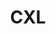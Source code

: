 ---
blog: https://cxl.com/blog
facebook: https://facebook.com/conversionxl
instagram: https://instagram.com/theofficialcxl
linkedin: https://linkedin.com/school/conversionxl
logohandle: cxl
sort: cxl
title: CXL
twitter: https://x.com/conversionxl
website: https://cxl.com/
youtube: https://youtube.com/channel/UCFGLqDWYMqlvPGciVO0IF3w
---